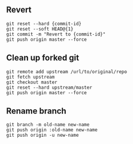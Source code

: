## Revert
```
git reset --hard {commit-id}
git reset --soft HEAD@{1}
git commit -m "Revert to {commit-id}"
git push origin master --force
```


## Clean up forked git
```
git remote add upstream /url/to/original/repo
git fetch upstream
git checkout master
git reset --hard upstream/master
git push origin master --force
```


## Rename branch
```
git branch -m old-name new-name
git push origin :old-name new-name
git push origin -u new-name
```
